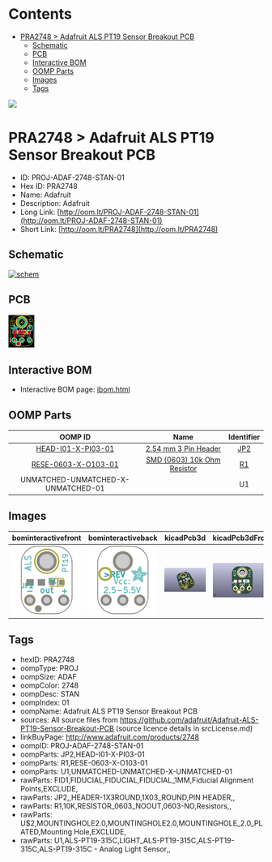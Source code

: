 



Contents
========

* [PRA2748 > Adafruit ALS PT19 Sensor Breakout PCB](#pra2748--adafruit-als-pt19-sensor-breakout-pcb)
	* [Schematic](#schematic)
	* [PCB](#pcb)
	* [Interactive BOM](#interactive-bom)
	* [OOMP Parts](#oomp-parts)
	* [Images](#images)
	* [Tags](#tags)
  
![][im]
# PRA2748 > Adafruit ALS PT19 Sensor Breakout PCB

- ID: PROJ-ADAF-2748-STAN-01
- Hex ID: PRA2748
- Name: Adafruit
- Description: Adafruit
- Long Link: [http://oom.lt/PROJ-ADAF-2748-STAN-01](http://oom.lt/PROJ-ADAF-2748-STAN-01)
- Short Link: [http://oom.lt/PRA2748](http://oom.lt/PRA2748)

## Schematic
  
[![schem](eagleSchemImage.png)](eagleSchemImage.png)
## PCB
  
[![pcb](eagleImage.png)](eagleImage.png)
## Interactive BOM

- Interactive BOM page: [ibom.html](https://htmlpreview.github.io/?https://github.com/oomlout/oomlout_OOMP_projects/blob/main/PROJ-ADAF-2748-STAN-01/kicad/bom/ibom.html)

## OOMP Parts
  

|OOMP ID|Name|Identifier|
| :---: | :---: | :---: |
|[HEAD-I01-X-PI03-01](https://github.com/oomlout/oomlout_OOMP_parts/tree/main/HEAD-I01-X-PI03-01/)|[2.54 mm 3 Pin Header](https://github.com/oomlout/oomlout_OOMP_parts/tree/main/HEAD-I01-X-PI03-01/)|[JP2](https://github.com/oomlout/oomlout_OOMP_parts/tree/main/HEAD-I01-X-PI03-01/)|
|[RESE-0603-X-O103-01](https://github.com/oomlout/oomlout_OOMP_parts/tree/main/RESE-0603-X-O103-01/)|[SMD (0603) 10k Ohm Resistor](https://github.com/oomlout/oomlout_OOMP_parts/tree/main/RESE-0603-X-O103-01/)|[R1](https://github.com/oomlout/oomlout_OOMP_parts/tree/main/RESE-0603-X-O103-01/)|
|UNMATCHED-UNMATCHED-X-UNMATCHED-01||U1|

## Images
  
  

|bominteractivefront|bominteractiveback|kicadPcb3d|kicadPcb3dFront|kicadPcb3dBack|kicadSchem|eagleImage|eagleSchemImage|pcbdraw|pcbdrawback|
| :---: | :---: | :---: | :---: | :---: | :---: | :---: | :---: | :---: | :---: |
|[![bominteractivefront](bomFront_140.png)](bomFront.png)|[![bominteractiveback](bomBack_140.png)](bomBack.png)|[![kicadPcb3d](kicadPcb3d_140.png)](kicadPcb3d.png)|[![kicadPcb3dFront](kicadPcb3dFront_140.png)](kicadPcb3dFront.png)|[![kicadPcb3dBack](kicadPcb3dBack_140.png)](kicadPcb3dBack.png)|[![kicadSchem](kicadSchem_140.png)](kicadSchem.png)|[![eagleImage](eagleImage_140.png)](eagleImage.png)|[![eagleSchemImage](eagleSchemImage_140.png)](eagleSchemImage.png)|[![pcbdraw](pcbdraw_140.png)](pcbdraw.png)|[![pcbdrawback](pcbdrawBack_140.png)](pcbdrawBack.png)|

## Tags

- hexID: PRA2748
- oompType: PROJ
- oompSize: ADAF
- oompColor: 2748
- oompDesc: STAN
- oompIndex: 01
- oompName: Adafruit ALS PT19 Sensor Breakout PCB
- sources: All source files from https://github.com/adafruit/Adafruit-ALS-PT19-Sensor-Breakout-PCB (source licence details in srcLicense.md)
- linkBuyPage: http://www.adafruit.com/products/2748
- oompID: PROJ-ADAF-2748-STAN-01
- oompParts: JP2,HEAD-I01-X-PI03-01
- oompParts: R1,RESE-0603-X-O103-01
- oompParts: U1,UNMATCHED-UNMATCHED-X-UNMATCHED-01
- rawParts: FID1,FIDUCIAL,FIDUCIAL,FIDUCIAL_1MM,Fiducial Alignment Points,EXCLUDE,
- rawParts: JP2,,HEADER-1X3ROUND,1X03_ROUND,PIN HEADER,,
- rawParts: R1,10K,RESISTOR_0603_NOOUT,0603-NO,Resistors,,
- rawParts: U$2,MOUNTINGHOLE2.0,MOUNTINGHOLE2.0,MOUNTINGHOLE_2.0_PLATED,Mounting Hole,EXCLUDE,
- rawParts: U1,ALS-PT19-315C,LIGHT_ALS-PT19-315C,ALS-PT19-315C,ALS-PT19-315C - Analog Light Sensor,,



[im]: kicadPcb3d_450.png
